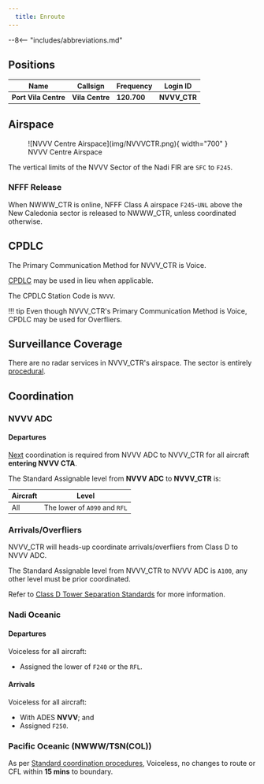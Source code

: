 ```yaml
---
  title: Enroute
---
```


--8<-- "includes/abbreviations.md"

## Positions

| Name                    | Callsign         | Frequency | Login ID    |
| ----------------------- | --------- | ---------------- | --------- |
| **Port Vila Centre**	| **Vila Centre**| **120.700** | **NVVV_CTR** | 

## Airspace
<figure markdown>
![NVVV Centre Airspace](img/NVVVCTR.png){ width="700" }
  <figcaption>NVVV Centre Airspace</figcaption>
</figure>

The vertical limits of the NVVV Sector of the Nadi FIR are `SFC` to `F245`.

### NFFF Release
When NWWW_CTR is online, NFFF Class A airspace `F245`-`UNL` above the New Caledonia sector is released to NWWW_CTR, unless coordinated otherwise.

<!--- ## Reclassifications - No reclassification, NVVV must top-down --->
<!--- ## Special Positions
## Extending --->
## CPDLC
The Primary Communication Method for NVVV_CTR is Voice.

[CPDLC](../../../client/cpdlc) may be used in lieu when applicable.

The CPDLC Station Code is `NVVV`.

!!! tip
    Even though NVVV_CTR's Primary Communication Method is Voice, CPDLC may be used for Overfliers.

<!--- ## Sector Responsibilities
## Sequencing
## Runway Modes--->
## Surveillance Coverage
There are no radar services in NVVV_CTR's airspace. The sector is entirely [procedural](../../../separation-standards/procedural/).
<!--## STAR Clearances
## STAR Clearance Expectation -->
## Coordination
### NVVV ADC
#### Departures
[Next](../../controller-skills/coordination.md#next) coordination is required from NVVV ADC to NVVV_CTR for all aircraft **entering NVVV CTA**.

The Standard Assignable level from **NVVV ADC** to **NVVV_CTR** is:

| Aircraft | Level |
| -------- | ----- |
| All | The lower of `A090` and `RFL` |

### Arrivals/Overfliers
NVVV_CTR will heads-up coordinate arrivals/overfliers from Class D to NVVV ADC. 

The Standard Assignable level from NVVV_CTR to NVVV ADC is `A100`, any other level must be prior coordinated.

Refer to [Class D Tower Separation Standards](../../../separation-standards/classd) for more information.

### Nadi Oceanic
#### Departures
Voiceless for all aircraft:

- Assigned the lower of `F240` or the `RFL`.

#### Arrivals
Voiceless for all aircraft:

- With ADES **NVVV**; and
- Assigned `F250`.

### Pacific Oceanic (NWWW/TSN(COL))
As per [Standard coordination procedures](../../controller-skills/coordination/#pacific-units), Voiceless, no changes to route or CFL within **15 mins** to boundary.